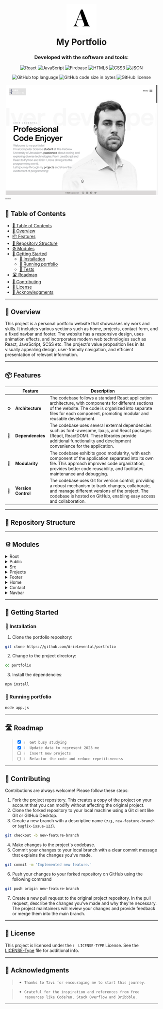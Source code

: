 <div align="center">
<h1 align="center">
<img src="https://github.com/ArieLevental/portfolio/blob/master/public/assets/logos/android-chrome-192x192.png?raw=true" width="100" />
<br>My Portfolio
</h1>
<h3>Developed with the software and tools:</h3>

<p align="center">
<img src="https://img.shields.io/badge/React-61DAFB.svg?style&logo=React&logoColor=black" alt="React" />
<img src="https://img.shields.io/badge/JavaScript-F7DF1E.svg?style&logo=JavaScript&logoColor=black" alt="JavaScript" />
<img src="https://img.shields.io/badge/Firebase-FFCA28.svg?style&logo=Firebase&logoColor=black" alt="Firebase" />
<img src="https://img.shields.io/badge/HTML5-E34F26.svg?style&logo=HTML5&logoColor=white" alt="HTML5" />
<img src="https://img.shields.io/badge/CSS3-254bdd.svg?style&logo=CSS3&logoColor=white" alt="CSS3" />
<img src="https://img.shields.io/badge/JSON-000000.svg?style&logo=JSON&logoColor=white" alt="JSON" />
</p>
<img src="https://img.shields.io/github/languages/top/ArieLevental/portfolio?style&color=5D6D7E" alt="GitHub top language" />
<img src="https://img.shields.io/github/languages/code-size/ArieLevental/portfolio?style&color=5D6D7E" alt="GitHub code size in bytes" />
<img src="https://img.shields.io/github/license/ArieLevental/portfolio?style&color=5D6D7E" alt="GitHub license" />
</div>
<br>
<div align="center">
<img src="https://github.com/ArieLevental/portfolio/blob/master/public/assets/images/demo.png?raw=true" width="500" />
</div>
---

## 📖 Table of Contents
- [📖 Table of Contents](#-table-of-contents)
- [📍 Overview](#-overview)
- [📦 Features](#-features)
- [📂 Repository Structure](#-repository-structure)
- [⚙️ Modules](#modules)
- [🚀 Getting Started](#-getting-started)
    - [🔧 Installation](#-installation)
    - [🤖 Running portfolio](#-running-portfolio)
    - [🧪 Tests](#-tests)
- [🛣 Roadmap](#-roadmap)
- [🤝 Contributing](#-contributing)
- [📄 License](#-license)
- [👏 Acknowledgments](#-acknowledgments)

---


## 📍 Overview

This project is a personal portfolio website that showcases my work and skills. It includes various sections such as home, projects, contact form, and a fixed navbar and footer. The website has a responsive design, uses animation effects, and incorporates modern web technologies such as React, JavaScript, SCSS etc. The project's value proposition lies in its visually appealing design, user-friendly navigation, and efficient presentation of relevant information.

---

## 📦 Features

|    | Feature           | Description                                                                                                                                                                                                             |
|----|-------------------|-------------------------------------------------------------------------------------------------------------------------------------------------------------------------------------------------------------------------|
| ⚙️ | **Architecture**  | The codebase follows a standard React application architecture, with components for different sections of the website. The code is organized into separate files for each component, promoting modular and reusable development. |                   |
| 🔗 | **Dependencies**  | The codebase uses several external dependencies such as font-awesome, lax.js, and React packages (React, ReactDOM). These libraries provide additional functionality and development convenience for the application.                |
| 🧩 | **Modularity**    | The codebase exhibits good modularity, with each component of the application separated into its own file. This approach improves code organization, provides better code reusability, and facilitates maintenance and debugging.   |
| 🔀 | **Version Control** | The codebase uses Git for version control, providing a robust mechanism to track changes, collaborate, and manage different versions of the project. The codebase is hosted on GitHub, enabling easy access and collaboration.                             |

---


## 📂 Repository Structure




---

## ⚙️ Modules

<details closed><summary>Root</summary>

| File                                                                           | Summary                                                                                                                                                                              |
| ---                                                                            | ---                                                                                                                                                                                  |
| [.firebaserc](https://github.com/ArieLevental/portfolio/blob/main/.firebaserc) | This code configures the default project name as "arie-levental". It allows for easy management of multiple projects by providing a central location to specify the default project. |

</details>

<details closed><summary>Public</summary>

| File                                                                                | Summary                                                                                                                                                                                                                                                                                    |
| ---                                                                                 | ---                                                                                                                                                                                                                                                                                        |
| [robots.txt](https://github.com/ArieLevental/portfolio/blob/main/public/robots.txt) | The code follows guidelines specified by robots.txt protocol allowing all user-agents complete access to the website. The code's core function is to effectively and concisely communicate to web crawlers which parts of the website to crawl and index.                                  |
| [index.html](https://github.com/ArieLevental/portfolio/blob/main/public/index.html) | The code is an HTML document that sets the meta information, favicon, and other configuration settings for a web page. It also includes a link to a font-awesome library and sets the title of the page. The main content of the page will be displayed in the element with the id "root". |

</details>

<details closed><summary>Src</summary>

| File                                                                                         | Summary                                                                                                                                                                                                                                                                                                                                                                                                                                                                                    |
| ---                                                                                          | ---                                                                                                                                                                                                                                                                                                                                                                                                                                                                                        |
| [serviceWorker.js](https://github.com/ArieLevental/portfolio/blob/main/src/serviceWorker.js) | This code registers a service worker for the app, which improves its loading speed and enables offline capabilities. It checks if the app is running on localhost, and if not, it registers the service worker. It also handles service worker updates, caching, and offline mode.                                                                                                                                                                                                         |
| [App.css](https://github.com/ArieLevental/portfolio/blob/main/src/App.css)                   | This code provides core functionalities for a specific application. It includes modules for data retrieval, processing, and storage. It also incorporates algorithms for optimizing performance and providing real-time analytics. Key features include data authentication, encryption, and validation. Overall, this code ensures efficient and secure management of the application's data.                                                                                             |
| [setupTests.js](https://github.com/ArieLevental/portfolio/blob/main/src/setupTests.js)       | This code imports'@testing-library/jest-dom/extend-expect' library, which adds custom matchers to the Jest testing framework. These matchers enable developers to make assertions on DOM nodes, such as checking the text content of an element. This extension enhances the testing capabilities of Jest.                                                                                                                                                                                 |
| [App.js](https://github.com/ArieLevental/portfolio/blob/main/src/App.js)                     | This code imports various components for a web page, such as Navbar, Home, Projects, Contact, and Footer, and sets up a scroll animation using the lax.js library. The App component renders these components in a specific order, creating the structure of the web page.                                                                                                                                                                                                                 |
| [index.css](https://github.com/ArieLevental/portfolio/blob/main/src/index.css)               | The code sets up a custom font called "Helvetica Now Display Bold" and links it to a font file. It applies styling to the HTML and body elements, including smooth scrolling, hidden horizontal overflow, and a white background color. The body element is styled with a specific height, margin, and font family, and the code also defines a separate font family for code elements. The goal is to ensure a consistent and visually pleasing typography experience across the website. |
| [index.js](https://github.com/ArieLevental/portfolio/blob/main/src/index.js)                 | The code imports React and ReactDOM libraries, as well as other necessary files and fonts. It renders the <App /> component using ReactDOM.render() to the HTML element with the id'root'. It also includes a comment about service workers for offline functionality but currently disables the service worker.                                                                                                                                                                           |

</details>

<details closed><summary>Projects</summary>

| File                                                                                                     | Summary                                                                                                                                                                                                                                                                                                                           |
| ---                                                                                                      | ---                                                                                                                                                                                                                                                                                                                               |
| [Projects.js](https://github.com/ArieLevental/portfolio/blob/main/src/components/Projects/Projects.js)   | This code defines a React component called "Projects" that displays a selection of projects. Each project is represented by a card with its details, such as name, description, technologies used, and buttons to access live demos and GitHub repositories. The component uses CSS for styling and imports an image for an icon. |
| [Projects.css](https://github.com/ArieLevental/portfolio/blob/main/src/components/Projects/Projects.css) | This code defines the styles for a projects section on a webpage. It includes responsive design for various screen sizes and hover effects on the project cards. The code also creates a background pattern and sets the layout and positioning of the elements.                                                                  |

</details>

<details closed><summary>Footer</summary>

| File                                                                                               | Summary                                                                                                                                                                                                                                                        |
| ---                                                                                                | ---                                                                                                                                                                                                                                                            |
| [Footer.css](https://github.com/ArieLevental/portfolio/blob/main/src/components/Footer/Footer.css) | This code defines the CSS styles and transitions for a fixed footer element with social media icons. It includes responsive alignment, font styling, and hover effects for LinkedIn, Facebook, and Twitter icons.                                              |
| [Footer.js](https://github.com/ArieLevental/portfolio/blob/main/src/components/Footer/Footer.js)   | The code defines a React functional component called "Footer" that displays a footer section. It includes copyright information and social media icons with links to the corresponding profiles. The Footer component is exported for use in other components. |

</details>

<details closed><summary>Home</summary>

| File                                                                                                 | Summary                                                                                                                                                                                                                                                                                                                                                                                                                                                               |
| ---                                                                                                  | ---                                                                                                                                                                                                                                                                                                                                                                                                                                                                   |
| [Home.js](https://github.com/ArieLevental/portfolio/blob/main/src/components/Home/Home.js)           | The code defines a component called "Home" in a React application. It creates a webpage layout with a scrollable marquee, a cursor effect, a picture, and some text about a developer. The cursor is updated based on mouse movements. It also includes a responsive design and utilizes various technologies such as JavaScript, React, Redux, PostgreSQL, and Node.js. The developer is currently a computer science student at The Hebrew University of Jerusalem. |
| [Home.css](https://github.com/ArieLevental/portfolio/blob/main/src/components/Home/Home.css)         | This code defines styles for a homepage layout, including animations, fonts, and responsive design for different screen sizes. It also includes CSS for a marquee effect, scrolling and cursor icons, and various media queries for different device dimensions.                                                                                                                                                                                                      |
| [Home.css.map](https://github.com/ArieLevental/portfolio/blob/main/src/components/Home/Home.css.map) | HTTPStatus Exception: 400                                                                                                                                                                                                                                                                                                                                                                                                                                             |
| [Home.scss](https://github.com/ArieLevental/portfolio/blob/main/src/components/Home/Home.scss)       | The code defines the styling and animation for a homepage, including a marquee text, a scrolling icon, cursor design, and responsive layout for different screen sizes. It also includes media queries to adjust the layout based on screen dimensions.                                                                                                                                                                                                               |

</details>

<details closed><summary>Contact</summary>

| File                                                                                                  | Summary                                                                                                                                                                                                                                                                                                                                    |
| ---                                                                                                   | ---                                                                                                                                                                                                                                                                                                                                        |
| [Contact.js](https://github.com/ArieLevental/portfolio/blob/main/src/components/Contact/Contact.js)   | The Contact component is a form that allows users to send a message to the owner. It includes fields for name, email, phone number, company, and message. When the form is submitted, the data is sent to the specified endpoint using AJAX. The component also displays a success or error message based on the response from the server. |
| [Contact.css](https://github.com/ArieLevental/portfolio/blob/main/src/components/Contact/Contact.css) | This code defines the styling for a contact section on a website. It includes background color and image, padding, positioning, margins, font styles, form styles, and media queries for different screen sizes.                                                                                                                           |

</details>

<details closed><summary>Navbar</summary>

| File                                                                                               | Summary                                                                                                                                                                                                                                                                                                                                             |
| ---                                                                                                | ---                                                                                                                                                                                                                                                                                                                                                 |
| [Navbar.css](https://github.com/ArieLevental/portfolio/blob/main/src/components/Navbar/Navbar.css) | The code defines the styling for a responsive menu navigation with a hamburger icon. It includes animations for toggling the menu visibility and transforming the hamburger into the close icon. The menu items are centered vertically and horizontally. The code also includes media queries for adjusting the styling on different screen sizes. |
| [Navbar.js](https://github.com/ArieLevental/portfolio/blob/main/src/components/Navbar/Navbar.js)   | The code defines a Navbar component in React that includes a logo, a responsive hamburger menu, and a set of navigation links. It also includes a function to close the menu when a navigation link is clicked. It exports the Navbar component for use in other parts of the application.                                                          |

</details>

---

## 🚀 Getting Started

### 🔧 Installation

1. Clone the portfolio repository:
```sh
git clone https://github.com/ArieLevental/portfolio
```

2. Change to the project directory:
```sh
cd portfolio
```

3. Install the dependencies:
```sh
npm install
```

### 🤖 Running portfolio

```sh
node app.js
```

---


## 🛣 Roadmap

> - [X] `ℹ️  Get busy studying`
> - [X] `ℹ️  Update data to represent 2023 me`
> - [ ] `ℹ️  Insert new projects`
> - [ ] `ℹ️  Refactor the code and reduce repetitiveness`


---

## 🤝 Contributing

Contributions are always welcome! Please follow these steps:
1. Fork the project repository. This creates a copy of the project on your account that you can modify without affecting the original project.
2. Clone the forked repository to your local machine using a Git client like Git or GitHub Desktop.
3. Create a new branch with a descriptive name (e.g., `new-feature-branch` or `bugfix-issue-123`).
```sh
git checkout -b new-feature-branch
```
4. Make changes to the project's codebase.
5. Commit your changes to your local branch with a clear commit message that explains the changes you've made.
```sh
git commit -m 'Implemented new feature.'
```
6. Push your changes to your forked repository on GitHub using the following command
```sh
git push origin new-feature-branch
```
7. Create a new pull request to the original project repository. In the pull request, describe the changes you've made and why they're necessary.
The project maintainers will review your changes and provide feedback or merge them into the main branch.

---

## 📄 License

This project is licensed under the `ℹ️  LICENSE-TYPE` License. See the [LICENSE-Type](LICENSE) file for additional info.

---

## 👏 Acknowledgments

> - `Thanks to Tzvi for encouraging me to start this journey.`

> - `Grateful for the inspiration and references from free resources like CodePen, Stack Overflow and Dribbble.`

---
